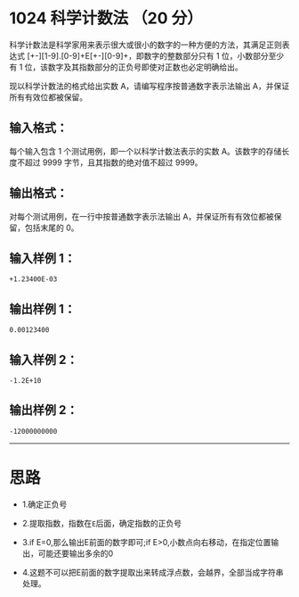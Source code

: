 #	1024 科学计数法 （20 分）

科学计数法是科学家用来表示很大或很小的数字的一种方便的方法，其满足正则表达式 [+-][1-9].[0-9]+E[+-][0-9]+，即数字的整数部分只有 1 位，小数部分至少有 1 位，该数字及其指数部分的正负号即使对正数也必定明确给出。

现以科学计数法的格式给出实数 A，请编写程序按普通数字表示法输出 A，并保证所有有效位都被保留。

##	输入格式：

每个输入包含 1 个测试用例，即一个以科学计数法表示的实数 A。该数字的存储长度不超过 9999 字节，且其指数的绝对值不超过 9999。

##	输出格式：

对每个测试用例，在一行中按普通数字表示法输出 A，并保证所有有效位都被保留，包括末尾的 0。

##	输入样例 1：
```
+1.23400E-03
```
##	输出样例 1：
```
0.00123400
```
##	输入样例 2：
```
-1.2E+10
```
##	输出样例 2：
```
-12000000000
```
___

#	思路

*	1.确定正负号

*	2.提取指数，指数在`E`后面，确定指数的正负号

*	3.if E=0,那么输出E前面的数字即可;if E>0,小数点向右移动，在指定位置输出，可能还要输出多余的0

*	4.这题不可以把E前面的数字提取出来转成浮点数，会越界，全部当成字符串处理。